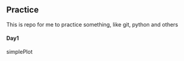## Practice
This is repo for me to practice something, like git, python and others

#### Day1
simplePlot